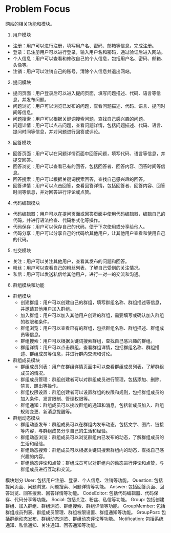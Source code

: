 # Problem Focus
网站的相关功能和模块。

1. 用户模块
* 注册：用户可以进行注册，填写用户名、密码、邮箱等信息，完成注册。
* 登录：已注册用户可以进行登录，输入用户名和密码，通过验证后进入网站。
* 个人信息：用户可以查看和修改自己的个人信息，包括用户名、密码、邮箱、头像等。
* 注销：用户可以注销自己的账号，清除个人信息并退出网站。
2. 提问模块
* 提问页面：用户登录后可以进入提问页面，填写问题描述、代码、语言等信息，并发布问题。
* 问题浏览：用户可以浏览已发布的问题，查看问题描述、代码、语言、提问时间等信息。
* 问题搜索：用户可以根据关键词搜索问题，查找自己感兴趣的问题。
* 问题详情：用户可以点击问题，查看问题详情，包括问题描述、代码、语言、提问时间等信息，并对问题进行回答或评论。
3. 回答模块
* 回答页面：用户可以在问题详情页面中回答问题，填写代码、语言等信息，并提交回答。
* 回答浏览：用户可以查看已有的回答，包括回答者、回答内容、回答时间等信息。
* 回答搜索：用户可以根据关键词搜索回答，查找自己感兴趣的回答。
* 回答详情：用户可以点击回答，查看回答详情，包括回答者、回答内容、回答时间等信息，并对回答进行评论或点赞。
4. 代码编辑模块
* 代码编辑器：用户可以在提问页面或回答页面中使用代码编辑器，编辑自己的代码，并进行语法检查、代码格式化等操作。
* 代码保存：用户可以保存自己的代码，便于下次使用或分享给他人。
* 代码分享：用户可以分享自己的代码给其他用户，让其他用户查看和使用自己的代码。
5. 社交模块
* 关注：用户可以关注其他用户，查看其发布的问题和回答。
* 粉丝：用户可以查看自己的粉丝列表，了解自己受到的关注情况。
* 私信：用户可以发送私信给其他用户，进行一对一的交流和沟通。
6. 群组模块和功能
* 群组模块
  + 创建群组：用户可以创建自己的群组，填写群组名称、群组描述等信息，并邀请其他用户加入群组。
  + 加入群组：用户可以加入其他用户创建的群组，需要填写或确认加入群组的权限和条件。
  + 群组浏览：用户可以查看已有的群组，包括群组名称、群组描述、群组成员等信息。
  + 群组搜索：用户可以根据关键词搜索群组，查找自己感兴趣的群组。
  + 群组详情：用户可以点击群组，查看群组详情，包括群组名称、群组描述、群组成员等信息，并进行群内交流和讨论。
* 群组成员模块
  + 群组成员列表：用户在群组详情页面中可以查看群组成员列表，了解群组成员的情况。
  + 群组成员管理：群组创建者可以对群组成员进行管理，包括添加、删除、禁言、踢出等操作。
  + 群组权限设置：群组创建者可以设置群组的权限和规则，包括群组成员的加入条件、发言限制、管理权限等。
  + 群组通知：群组成员可以接收群组的通知和消息，包括新成员加入、群组规则变更、新消息提醒等。
* 群组动态模块
  + 群组动态发布：群组成员可以在群组内发布动态，包括文字、图片、链接等内容，与群组成员分享自己的生活和经验。
  + 群组动态浏览：群组成员可以浏览群组内已发布的动态，了解群组成员的生活和经验。
  + 群组动态搜索：群组成员可以根据关键词搜索群组内的动态，查找自己感兴趣的内容。
  + 群组动态评论和点赞：群组成员可以对群组内的动态进行评论和点赞，与群组成员进行互动和交流。


模块划分
User: 包括用户注册、登录、个人信息、注销等功能。
Question: 包括提问页面、问题浏览、问题搜索、问题详情等功能。
Answer: 包括回答页面、回答浏览、回答搜索、回答详情等功能。
CodeEditor: 包括代码编辑器、代码保存、代码分享等功能。
Social: 包括关注、粉丝、私信等功能。
Group: 包括创建群组、加入群组、群组浏览、群组搜索、群组详情等功能。
GroupMember: 包括群组成员列表、群组成员管理、群组权限设置、群组通知等功能。
GroupPost: 包括群组动态发布、群组动态浏览、群组动态评论等功能。
Notification: 包括系统通知、私信通知、关注通知、回答通知等功能。